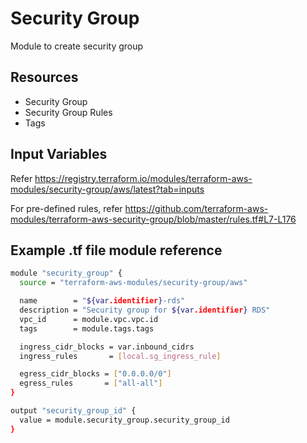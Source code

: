 # Security Group

Module to create security group

## Resources

- Security Group
- Security Group Rules
- Tags

<!-- markdownlint-disable MD013 -->
## Input Variables

Refer <https://registry.terraform.io/modules/terraform-aws-modules/security-group/aws/latest?tab=inputs>

For pre-defined rules, refer <https://github.com/terraform-aws-modules/terraform-aws-security-group/blob/master/rules.tf#L7-L176>

## Example .tf file module reference

```bash
module "security_group" {
  source = "terraform-aws-modules/security-group/aws"

  name        = "${var.identifier}-rds"
  description = "Security group for ${var.identifier} RDS"
  vpc_id      = module.vpc.vpc.id
  tags        = module.tags.tags

  ingress_cidr_blocks = var.inbound_cidrs
  ingress_rules       = [local.sg_ingress_rule]

  egress_cidr_blocks = ["0.0.0.0/0"]
  egress_rules       = ["all-all"]
}

output "security_group_id" {
  value = module.security_group.security_group_id
}
```

